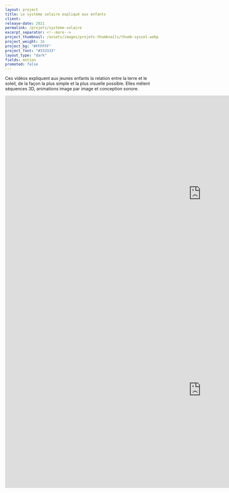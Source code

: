 ```yaml
---
layout: project
title: Le système solaire expliqué aux enfants
client: 
release-date: 2021
permalink: /projets/systeme-solaire
excerpt_separator: <!--more-->
project_thumbnail: /assets/images/projets-thumbnails/thumb-syssol.webp
project_weight: 16
project_bg: "#FFFFFF"
project_font: "#333333"
layout_type: "dark"
fields: motion
promoted: false
---
```

Ces vidéos expliquent aux jeunes enfants la relation entre la terre et le soleil, de la façon la plus simple et la plus visuelle possible. Elles mêlent séquences 3D, animations image par image et conception sonore.

<iframe src="https://player.vimeo.com/video/549577488" width="1280" height="640" frameborder="0" allow="autoplay; fullscreen" allowfullscreen class="vimeo-insert"></iframe>

<iframe src="https://player.vimeo.com/video/549577511" width="1280" height="640" frameborder="0" allow="autoplay; fullscreen" allowfullscreen class="vimeo-insert"></iframe>

